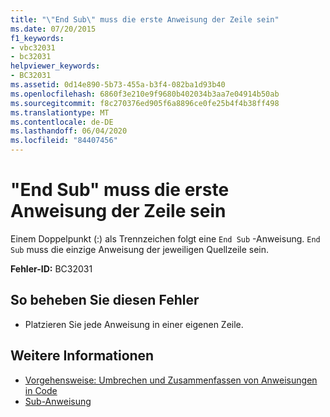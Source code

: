 ```yaml
---
title: "\"End Sub\" muss die erste Anweisung der Zeile sein"
ms.date: 07/20/2015
f1_keywords:
- vbc32031
- bc32031
helpviewer_keywords:
- BC32031
ms.assetid: 0d14e890-5b73-455a-b3f4-082ba1d93b40
ms.openlocfilehash: 6860f3e210e9f9680b402034b3aa7e04914b50ab
ms.sourcegitcommit: f8c270376ed905f6a8896ce0fe25b4f4b38ff498
ms.translationtype: MT
ms.contentlocale: de-DE
ms.lasthandoff: 06/04/2020
ms.locfileid: "84407456"
---
```

# <a name="end-sub-must-be-the-first-statement-on-a-line"></a>"End Sub" muss die erste Anweisung der Zeile sein
Einem Doppelpunkt (:) als Trennzeichen folgt eine `End Sub` -Anweisung. `End Sub` muss die einzige Anweisung der jeweiligen Quellzeile sein.  
  
 **Fehler-ID:** BC32031  
  
## <a name="to-correct-this-error"></a>So beheben Sie diesen Fehler  
  
- Platzieren Sie jede Anweisung in einer eigenen Zeile.  
  
## <a name="see-also"></a>Weitere Informationen

- [Vorgehensweise: Umbrechen und Zusammenfassen von Anweisungen in Code](../programming-guide/program-structure/how-to-break-and-combine-statements-in-code.md)
- [Sub-Anweisung](../language-reference/statements/sub-statement.md)
